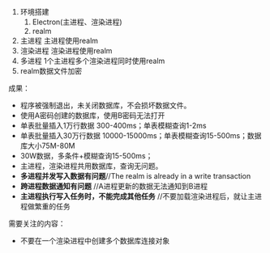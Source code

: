 1. 环境搭建
    1. Electron(主进程、渲染进程)
    1. realm
1. 主进程
    主进程使用realm
1. 渲染进程
    渲染进程使用realm
1. 多进程
    1个主进程多个渲染进程同时使用realm
1. realm数据文件加密


成果：
- 程序被强制退出，未关闭数据库，不会损坏数据文件。
- 使用A密码创建的数据库，使用B密码无法打开
- 单表批量插入1万行数据 300-400ms；单表模糊查询1-2ms
- 单表批量插入30万行数据 10000-15000ms；单表模糊查询15-500ms；数据库大小75M-80M
- 30W数据，多条件+模糊查询15-500ms；
- 主进程，渲染进程共用数据库，查询无问题。
- **多进程并发写入数据有问题**//The realm is already in a write transaction
- **跨进程数据通知有问题** //A进程更新的数据无法通知到B进程
- **主进程执行写入任务时，不能完成其他任务**  //不要加载渲染进程后，就让主进程做繁重的任务

需要关注的内容：
- 不要在一个渲染进程中创建多个数据库连接对象


